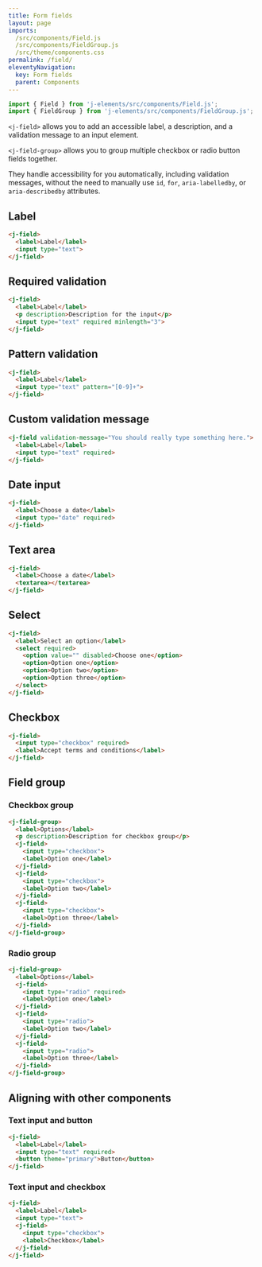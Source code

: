 ```yaml
---
title: Form fields
layout: page
imports:
  /src/components/Field.js
  /src/components/FieldGroup.js
  /src/theme/components.css
permalink: /field/
eleventyNavigation:
  key: Form fields
  parent: Components
---
```


```javascript
import { Field } from 'j-elements/src/components/Field.js';
import { FieldGroup } from 'j-elements/src/components/FieldGroup.js';
```

`<j-field>` allows you to add an accessible label, a description, and a validation message to an input element.

`<j-field-group>` allows you to group multiple checkbox or radio button fields together.

They handle accessibility for you automatically, including validation messages, without the need to manually use `id`, `for`, `aria-labelledby`, or `aria-describedby` attributes.

## Label
<render-example></render-example>
```html
<j-field>
  <label>Label</label>
  <input type="text">
</j-field>
```

## Required validation
<render-example></render-example>
```html
<j-field>
  <label>Label</label>
  <p description>Description for the input</p>
  <input type="text" required minlength="3">
</j-field>
```

## Pattern validation
<render-example></render-example>
```html
<j-field>
  <label>Label</label>
  <input type="text" pattern="[0-9]+">
</j-field>
```

## Custom validation message
<render-example></render-example>
```html
<j-field validation-message="You should really type something here.">
  <label>Label</label>
  <input type="text" required>
</j-field>
```

## Date input
<render-example></render-example>
```html
<j-field>
  <label>Choose a date</label>
  <input type="date" required>
</j-field>
```

## Text area
<render-example></render-example>
```html
<j-field>
  <label>Choose a date</label>
  <textarea></textarea>
</j-field>
```

## Select
<render-example></render-example>
```html
<j-field>
  <label>Select an option</label>
  <select required>
    <option value="" disabled>Choose one</option>
    <option>Option one</option>
    <option>Option two</option>
    <option>Option three</option>
  </select>
</j-field>
```

## Checkbox
<render-example></render-example>
```html
<j-field>
  <input type="checkbox" required>
  <label>Accept terms and conditions</label>
</j-field>
```


## Field group

### Checkbox group
<render-example></render-example>
```html
<j-field-group>
  <label>Options</label>
  <p description>Description for checkbox group</p>
  <j-field>
    <input type="checkbox">
    <label>Option one</label>
  </j-field>
  <j-field>
    <input type="checkbox">
    <label>Option two</label>
  </j-field>
  <j-field>
    <input type="checkbox">
    <label>Option three</label>
  </j-field>
</j-field-group>
```

### Radio group
<render-example></render-example>
```html
<j-field-group>
  <label>Options</label>
  <j-field>
    <input type="radio" required>
    <label>Option one</label>
  </j-field>
  <j-field>
    <input type="radio">
    <label>Option two</label>
  </j-field>
  <j-field>
    <input type="radio">
    <label>Option three</label>
  </j-field>
</j-field-group>
```


## Aligning with other components

### Text input and button
<render-example></render-example>
```html
<j-field>
  <label>Label</label>
  <input type="text" required>
  <button theme="primary">Button</button>
</j-field>
```

### Text input and checkbox
<render-example></render-example>
```html
<j-field>
  <label>Label</label>
  <input type="text">
  <j-field>
    <input type="checkbox">
    <label>Checkbox</label>
  </j-field>
</j-field>
```
